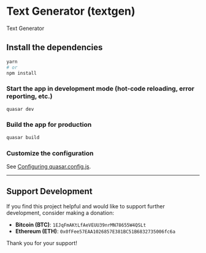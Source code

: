 # Text Generator (textgen)

Text Generator

## Install the dependencies
```bash
yarn
# or
npm install
```

### Start the app in development mode (hot-code reloading, error reporting, etc.)
```bash
quasar dev
```


### Build the app for production
```bash
quasar build
```

### Customize the configuration
See [Configuring quasar.config.js](https://v2.quasar.dev/quasar-cli-vite/quasar-config-js).

---

## Support Development
If you find this project helpful and would like to support further development, consider making a donation:

- **Bitcoin (BTC)**: `1EJqFmAKtLfAeVEUU39nrMN78655W4QSLt`
- **Ethereum (ETH)**: `0x0fFee57EAA1026857E381BC51B6832735006fc6a`

Thank you for your support!